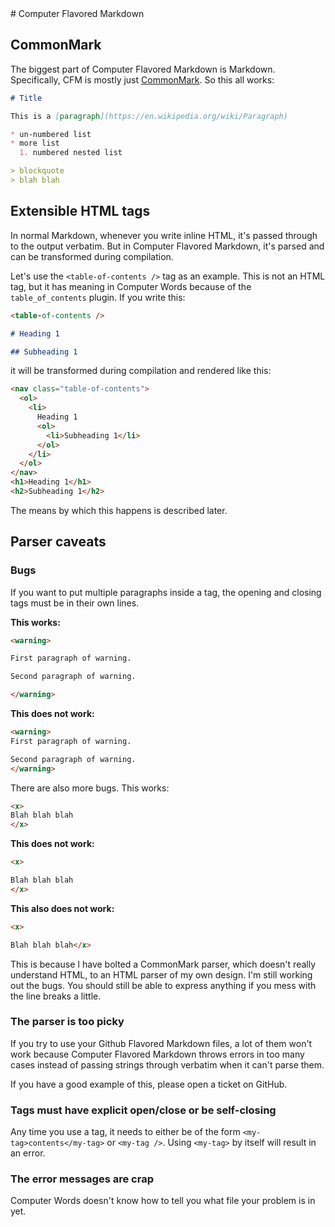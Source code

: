 <a name="computer-flavored-markdown" />
# Computer Flavored Markdown

## CommonMark

The biggest part of Computer Flavored Markdown is Markdown. Specifically,
CFM is mostly just [CommonMark](http://commonmark.org/help/). So this all
works:

```markdown
# Title

This is a [paragraph](https://en.wikipedia.org/wiki/Paragraph)

* un-numbered list
* more list
  1. numbered nested list

> blockquote
> blah blah
```

## Extensible HTML tags

In normal Markdown, whenever you write inline HTML, it's passed through to
the output verbatim. But in Computer Flavored Markdown, it's parsed and can
be transformed during compilation.

Let's use the `<table-of-contents />` tag as an example. This is not an HTML
tag, but it has meaning in Computer Words because of the `table_of_contents`
plugin. If you write this:

```markdown
<table-of-contents />

# Heading 1

## Subheading 1
```

it will be transformed during compilation and rendered like this:

```html
<nav class="table-of-contents">
  <ol>
    <li>
      Heading 1
      <ol>
        <li>Subheading 1</li>
      </ol>
    </li>
  </ol>
</nav>
<h1>Heading 1</h1>
<h2>Subheading 1</h2>
```

The means by which this happens is described later.

<heading-alias name="parser-bugs" />

## Parser caveats

### Bugs

If you want to put multiple paragraphs inside a tag, the opening and closing
tags must be in their own lines.

**This works:** 

```markdown
<warning>

First paragraph of warning.

Second paragraph of warning.

</warning>
```

**This does not work:** 

```markdown
<warning>
First paragraph of warning.

Second paragraph of warning.
</warning>
```

There are also more bugs. This works:

```markdown
<x>
Blah blah blah
</x>
```

**This does not work:**

```markdown
<x>

Blah blah blah
</x>
```

**This also does not work:**

```markdown
<x>

Blah blah blah</x>
```

This is because I have bolted a CommonMark parser, which doesn't really
understand HTML, to an HTML parser of my own design. I'm still working out
the bugs. You should still be able to express anything if you mess with the
line breaks a little.

### The parser is too picky

If you try to use your Github Flavored Markdown files, a lot of them won't
work because Computer Flavored Markdown throws errors in too many cases instead
of passing strings through verbatim when it can't parse them.

If you have a good example of this, please open a ticket on GitHub.

### Tags must have explicit open/close or be self-closing

Any time you use a tag, it needs to either be of the form
`<my-tag>contents</my-tag>` or `<my-tag />`. Using `<my-tag>` by itself
will result in an error.

### The error messages are crap

Computer Words doesn't know how to tell you what file your problem is in yet.
